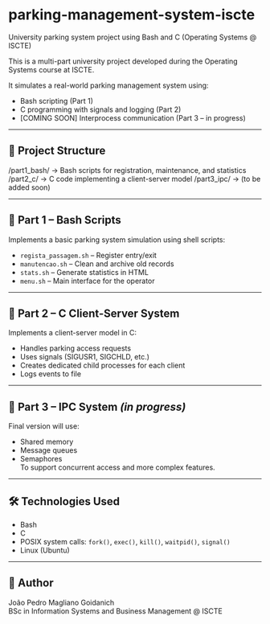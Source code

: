 # parking-management-system-iscte
University parking system project using Bash and C (Operating Systems @ ISCTE)

This is a multi-part university project developed during the Operating Systems course at ISCTE.

It simulates a real-world parking management system using:
- Bash scripting (Part 1)
- C programming with signals and logging (Part 2)
- [COMING SOON] Interprocess communication (Part 3 – in progress)

---

## 📁 Project Structure

/part1_bash/ → Bash scripts for registration, maintenance, and statistics
/part2_c/ → C code implementing a client-server model
/part3_ipc/ → (to be added soon)


---

## 🔹 Part 1 – Bash Scripts
Implements a basic parking system simulation using shell scripts:
- `regista_passagem.sh` – Register entry/exit
- `manutencao.sh` – Clean and archive old records
- `stats.sh` – Generate statistics in HTML
- `menu.sh` – Main interface for the operator

---

## 🔹 Part 2 – C Client-Server System
Implements a client-server model in C:
- Handles parking access requests
- Uses signals (SIGUSR1, SIGCHLD, etc.)
- Creates dedicated child processes for each client
- Logs events to file

---

## 🔄 Part 3 – IPC System *(in progress)*
Final version will use:
- Shared memory
- Message queues
- Semaphores  
To support concurrent access and more complex features.

---

## 🛠️ Technologies Used
- Bash
- C
- POSIX system calls: `fork()`, `exec()`, `kill()`, `waitpid()`, `signal()`
- Linux (Ubuntu)

---

## 👤 Author

João Pedro Magliano Goidanich  
BSc in Information Systems and Business Management @ ISCTE

